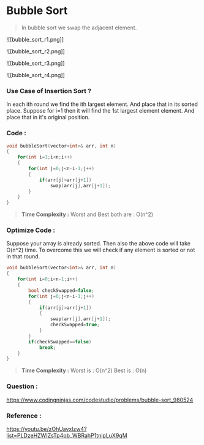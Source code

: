# Bubble Sort

> In bubble sort we swap the adjacent element.

![[bubble_sort_r1.png]]


![[bubble_sort_r2.png]]

![[bubble_sort_r3.png]]

![[bubble_sort_r4.png]]


### Use Case of Insertion Sort ?
In each ith round we find the ith largest element. And place that in its sorted place.
Suppose for i=1 then it will find the 1st largest element element. And place that in it's original position.

### Code :
```cpp
void bubbleSort(vector<int>& arr, int n)
{
    for(int i=1;i<n;i++)
    {
        for(int j=0;j<n-i-1;j++)
        {
            if(arr[j]>arr[j+1])
                swap(arr[j],arr[j+1]);
        }
    }
}
```

>**Time Complexity :** Worst and Best both are : O(n^2)

### Optimize Code :

Suppose your array is already sorted. Then also the above code will take O(n^2) time. To overcome this we will check if any element is sorted or not in that round.

```cpp
void bubbleSort(vector<int>& arr, int n)
{
    for(int i=0;i<n-1;i++)
    {
        bool checkSwapped=false;
        for(int j=0;j<n-i-1;j++)
        {
            if(arr[j]>arr[j+1])
            {
                swap(arr[j],arr[j+1]);
                checkSwapped=true;
            }
        }
        if(checkSwapped==false)
            break;
    }
}
```

>**Time Complexity :** Worst is : O(n^2) Best is : O(n)


### Question :
https://www.codingninjas.com/codestudio/problems/bubble-sort_980524

### Reference :
https://youtu.be/zOhUavxlzw4?list=PLDzeHZWIZsTp4pb_WBRahP1tnipLuX9qM
